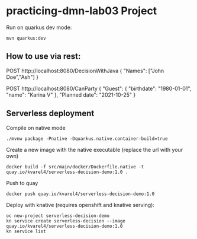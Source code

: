 # practicing-dmn-lab03 Project
Run on quarkus dev mode: 
```
mvn quarkus:dev 
```

## How to use via rest:

POST http://localhost:8080/DecisionWithJava
{
  "Names": ["John Doe","Ash"]
}

POST http://localhost:8080/CanParty
{
    "Guest": {
        "birthdate": "1980-01-01",
        "name": "Karina V"
    },
    "Planned date": "2021-10-25"
}


## Serverless deployment

Compile on native mode
```
./mvnw package -Pnative -Dquarkus.native.container-build=true
```

Create a new image with the native executable (replace the url with your own)
```
docker build -f src/main/docker/Dockerfile.native -t quay.io/kvarel4/serverless-decision-demo:1.0 .
```

Push to quay
```
docker push quay.io/kvarel4/serverless-decision-demo:1.0
```

Deploy with knative (requires openshift and knative serving):
```
oc new-project serverless-decision-demo
kn service create serverless-decision --image quay.io/kvarel4/serverless-decision-demo:1.0
kn service list
```